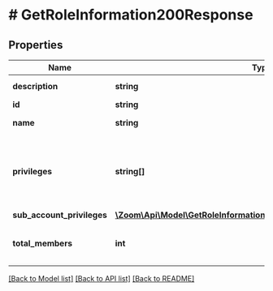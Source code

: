 # # GetRoleInformation200Response

## Properties

Name | Type | Description | Notes
------------ | ------------- | ------------- | -------------
**description** | **string** | Description of the role. | [optional]
**id** | **string** | Role Id. | [optional]
**name** | **string** | Name of the role. | [optional]
**privileges** | **string[]** | Privileges assigned to the role. Can be one or a combination of [these permissions](https://marketplace.zoom.us/docs/api-reference/other-references/privileges). | [optional]
**sub_account_privileges** | [**\Zoom\Api\Model\GetRoleInformation200ResponseSubAccountPrivileges**](GetRoleInformation200ResponseSubAccountPrivileges.md) |  | [optional]
**total_members** | **int** | Total members assigned to that role. | [optional]

[[Back to Model list]](../../README.md#models) [[Back to API list]](../../README.md#endpoints) [[Back to README]](../../README.md)
